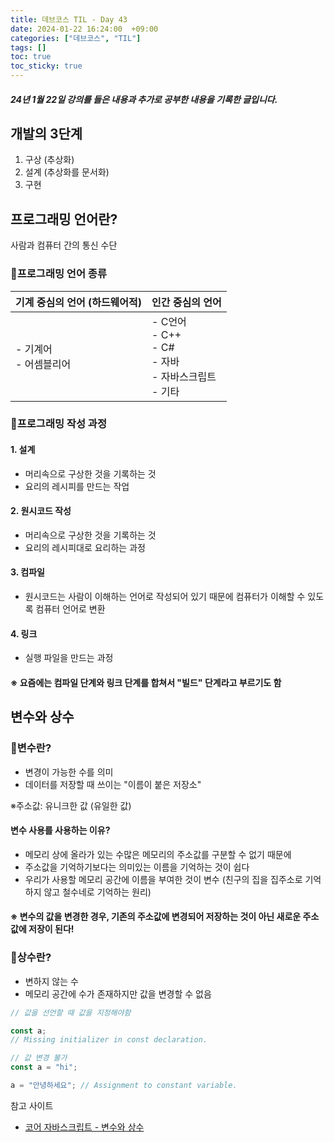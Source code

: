 ```yaml
---
title: 데브코스 TIL - Day 43
date: 2024-01-22 16:24:00  +09:00
categories: ["데브코스", "TIL"]
tags: []
toc: true
toc_sticky: true
---
```


##### 24년 1월 22일 강의를 들은 내용과 추가로 공부한 내용을 기록한 글입니다.

## 개발의 3단계

1. 구상 (추상화)
2. 설계 (추상화를 문서화)
3. 구현

## 프로그래밍 언어란?

사람과 컴퓨터 간의 통신 수단

### 📘프로그래밍 언어 종류

| 기계 중심의 언어 (하드웨어적) | 인간 중심의 언어                                                       |
| ----------------------------- | ---------------------------------------------------------------------- |
| - 기계어 <br/> - 어셈블리어   | - C언어 <br/> - C++<br/> - C#<br/>- 자바<br/>- 자바스크립트<br/>- 기타 |

### 📘프로그래밍 작성 과정

#### 1. 설계

- 머리속으로 구상한 것을 기록하는 것
- 요리의 레시피를 만드는 작업

#### 2. 원시코드 작성

- 머리속으로 구상한 것을 기록하는 것
- 요리의 레시피대로 요리하는 과정

#### 3. 컴파일

- 원시코드는 사람이 이해하는 언어로 작성되어 있기 때문에 컴퓨터가 이해할 수 있도록 컴퓨터 언어로 변환

#### 4. 링크

- 실행 파일을 만드는 과정

#### ※ 요즘에는 컴파일 단계와 링크 단계를 합쳐서 "빌드" 단계라고 부르기도 함

## 변수와 상수

### 📘변수란?

- 변경이 가능한 수를 의미
- 데이터를 저장할 때 쓰이는 "이름이 붙은 저장소"

※주소값: 유니크한 값 (유일한 값)

#### 변수 사용를 사용하는 이유?

- 메모리 상에 올라가 있는 수많은 메모리의 주소값를 구분할 수 없기 때문에
- 주소값을 기억하기보다는 의미있는 이름을 기억하는 것이 쉽다
- 우리가 사용할 메모리 공간에 이름을 부여한 것이 변수 (친구의 집을 집주소로 기억하지 않고 철수네로 기억하는 원리)

#### ※ 변수의 값을 변경한 경우, 기존의 주소값에 변경되어 저장하는 것이 아닌 새로운 주소값에 저장이 된다!

### 📘상수란?

- 변하지 않는 수
- 메모리 공간에 수가 존재하지만 값을 변경할 수 없음

```js
// 값을 선언할 때 값을 지정해야함

const a;
// Missing initializer in const declaration.
```

```js
// 값 변경 불가
const a = "hi";

a = "안녕하세요"; // Assignment to constant variable.
```

참고 사이트

- [코어 자바스크립트 - 변수와 상수](https://ko.javascript.info/variables)
